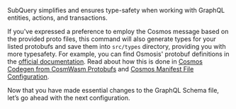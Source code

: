SubQuery simplifies and ensures type-safety when working with GraphQL entities, actions, and transactions.

<!-- @include: codegen.md -->

If you've expressed a preference to employ the Cosmos message based on the provided proto files, this command will also generate types for your listed protobufs and save them into `src/types` directory, providing you with more typesafety. For example, you can find Osmosis' protobuf definitions in the [official documentation](https://docs.osmosis.zone/apis/grpc#grpcurl). Read about how this is done in [Cosmos Codegen from CosmWasm Protobufs](../../build/introduction.md#cosmos-codegen-from-cosmwasm-protobufs) and [Cosmos Manifest File Configuration](../../build/manifest/chain-specific/cosmos.md#chain-types).

Now that you have made essential changes to the GraphQL Schema file, let’s go ahead with the next configuration.
